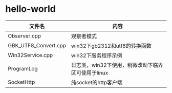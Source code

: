 # hello-world

文件名 | 内容
---|---
Observer.cpp 	|					观察者模式
GBK_UTF8_Convert.cpp  	|			win32下gb2312和utf8的转换函数
Win32Service.cpp		|			win32下服务程序示例
ProgramLog				|			日志类，win32下使用，稍微改动下临界区可使用于linux
SocketHttp			|				纯socket的http客户端
